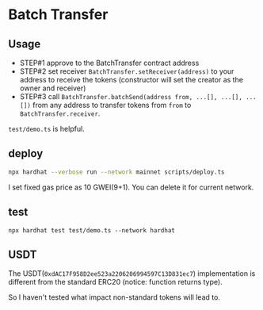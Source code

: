# Batch Transfer

## Usage

- STEP#1 approve to the BatchTransfer contract address
- STEP#2 set receiver `BatchTransfer.setReceiver(address)` to your address to receive the tokens (constructor will set the creator as the owner and receiver)
- STEP#3 call `BatchTransfer.batchSend(address from, ...[], ...[], ...[])` from any address to transfer tokens from `from` to `BatchTransfer.receiver`.

`test/demo.ts` is helpful.

## deploy
```bash
npx hardhat --verbose run --network mainnet scripts/deploy.ts
```
I set fixed gas price as 10 GWEI(9+1). You can delete it for current network.

## test
```
npx hardhat test test/demo.ts --network hardhat
```

## USDT
The USDT(`0xdAC17F958D2ee523a2206206994597C13D831ec7`) implementation is different from the standard ERC20 (notice: function returns type). 

So I haven't tested what impact non-standard tokens will lead to.